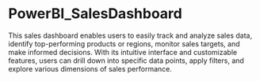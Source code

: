 # PowerBI_SalesDashboard
This sales dashboard enables users to easily track and analyze sales data, identify top-performing products or regions, monitor sales targets, and make informed decisions. With its intuitive interface and customizable features, users can drill down into specific data points, apply filters, and explore various dimensions of sales performance.
